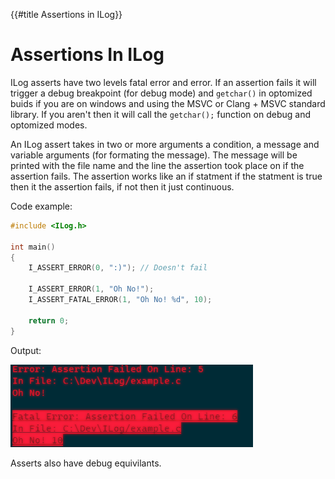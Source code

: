 {{#title Assertions in ILog}}

# Assertions In ILog

ILog asserts have two levels fatal error and error. 
If an assertion fails it will trigger a debug breakpoint (for debug mode) and ```getchar()``` in optomized buids if you are on windows and using the MSVC or Clang + MSVC standard library. If you aren't then it will call the ```getchar();``` function on debug and optomized modes.

An ILog assert takes in two or more arguments a condition, a message and variable arguments (for formating the message). The message will be printed with the file name and the line the assertion took place on if the assertion fails. The assertion works like an if statment if the statment is true then it the assertion fails, if not then it just continuous.

Code example:

```c
#include <ILog.h>

int main() 
{
    I_ASSERT_ERROR(0, ":)"); // Doesn't fail

    I_ASSERT_ERROR(1, "Oh No!");
    I_ASSERT_FATAL_ERROR(1, "Oh No! %d", 10);

    return 0;
}
```

Output:

![Assert Output](images/assertPageNonDebugExample.png)

Asserts also have debug equivilants.
